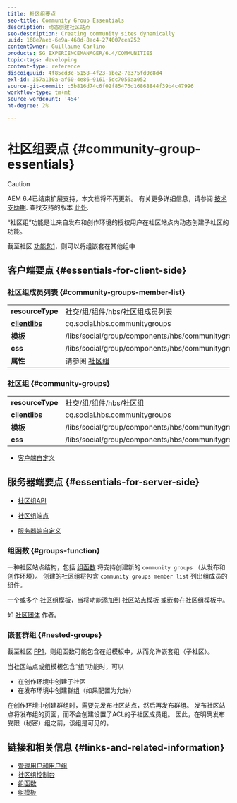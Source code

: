 ```yaml
---
title: 社区组要点
seo-title: Community Group Essentials
description: 动态创建社区站点
seo-description: Creating community sites dynamically
uuid: 168e7aeb-6e9a-468d-8ac4-274007cea252
contentOwner: Guillaume Carlino
products: SG_EXPERIENCEMANAGER/6.4/COMMUNITIES
topic-tags: developing
content-type: reference
discoiquuid: 4f85cd3c-5158-4f23-abe2-7e375fd0c8d4
exl-id: 357a130a-af60-4e86-9161-5dc7056aa052
source-git-commit: c5b816d74c6f02f85476d16868844f39b4c47996
workflow-type: tm+mt
source-wordcount: '454'
ht-degree: 2%

---
```


# 社区组要点 {#community-group-essentials}

>[!CAUTION]
>
>AEM 6.4已结束扩展支持，本文档将不再更新。 有关更多详细信息，请参阅 [技术支助期](https://helpx.adobe.com/cn/support/programs/eol-matrix.html). 查找支持的版本 [此处](https://experienceleague.adobe.com/docs/).

“社区组”功能是让来自发布和创作环境的授权用户在社区站点内动态创建子社区的功能。

截至社区 [功能包1](deploy-communities.md#latestfeaturepack)，则可以将组嵌套在其他组中

## 客户端要点 {#essentials-for-client-side}

### 社区组成员列表 {#community-groups-member-list}

<table> 
 <tbody>
  <tr>
   <td> <strong>resourceType</strong></td> 
   <td>社交/组/组件/hbs/社区组成员列表</td> 
  </tr>
  <tr>
   <td> <a href="clientlibs.md"><strong>clientlibs</strong></a></td> 
   <td>cq.social.hbs.communitygroups</td> 
  </tr>
  <tr>
   <td> <strong>模板</strong></td> 
   <td> /libs/social/group/components/hbs/communitygroupmemberlist/communitygroupmemberlist.hbs<br /> </td> 
  </tr>
  <tr>
   <td> <strong>css</strong></td> 
   <td> /libs/social/group/components/hbs/communitygroupmemberlist/clientlibs/memberList.css</td> 
  </tr>
  <tr>
   <td><strong>属性</strong></td> 
   <td>请参阅 <a href="creating-groups.md">社区组</a></td> 
  </tr>
 </tbody>
</table>

### 社区组 {#community-groups}

<table> 
 <tbody>
  <tr>
   <td> <strong>resourceType</strong></td> 
   <td>社交/组/组件/hbs/社区组</td> 
  </tr>
  <tr>
   <td> <a href="clientlibs.md"><strong>clientlibs</strong></a></td> 
   <td>cq.social.hbs.communitygroups</td> 
  </tr>
  <tr>
   <td> <strong>模板</strong></td> 
   <td> /libs/social/group/components/hbs/communitygroups/communitygroups.hbs<br /> </td> 
  </tr>
  <tr>
   <td> <strong>css</strong></td> 
   <td> /libs/social/group/components/hbs/communitygroupmemberlist/clientlibs/communitygroups.css</td> 
  </tr>
 </tbody>
</table>

* [客户端自定义](client-customize.md)

## 服务器端要点 {#essentials-for-server-side}

* [社区组API](https://helpx.adobe.com/experience-manager/6-4/sites/developing/using/reference-materials/javadoc/com/adobe/cq/social/group/client/api/package-summary.html)

* [社区组端点](https://helpx.adobe.com/experience-manager/6-4/sites/developing/using/reference-materials/javadoc/com/adobe/cq/social/group/client/endpoints/package-summary.html)

* [服务器端自定义](server-customize.md)

### 组函数 {#groups-function}

一种社区站点结构，包括 [组函数](functions.md#groups-function) 将支持创建新的 `community groups` （从发布和创作环境）。 创建的社区组将包含 `community groups member list` 列出组成员的组件。

一个或多个 [社区组模板](tools-groups.md)，当将功能添加到 [社区站点模板](sites.md) 或嵌套在社区组模板中。

如 [社区团体](creating-groups.md) 作者。

### 嵌套群组 {#nested-groups}

截至社区 [FP1](deploy-communities.md#latestfeaturepack)，则组函数可能包含在组模板中，从而允许嵌套组（子社区）。

当社区站点或组模板包含“组”功能时，可以

* 在创作环境中创建子社区
* 在发布环境中创建群组（如果配置为允许）

在创作环境中创建群组时，需要先发布社区站点，然后再发布群组。 发布社区站点将发布组的页面，而不会创建设置了ACL的子社区成员组。 因此，在明确发布受限（秘密）组之前，该组是可见的。

## 链接和相关信息 {#links-and-related-information}

* [管理用户和用户组](users.md)
* [社区组控制台](groups.md)
* [组函数](functions.md#groups-function)
* [组模板](tools-groups.md)
